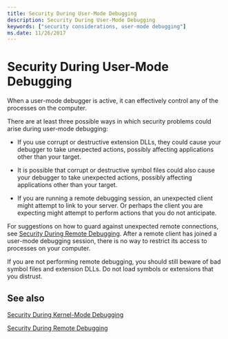 ```yaml
---
title: Security During User-Mode Debugging
description: Security During User-Mode Debugging
keywords: ["security considerations, user-mode debugging"]
ms.date: 11/26/2017
---
```


# Security During User-Mode Debugging

When a user-mode debugger is active, it can effectively control any of the processes on the computer.

There are at least three possible ways in which security problems could arise during user-mode debugging:

-   If you use corrupt or destructive extension DLLs, they could cause your debugger to take unexpected actions, possibly affecting applications other than your target.

-   It is possible that corrupt or destructive symbol files could also cause your debugger to take unexpected actions, possibly affecting applications other than your target.

-   If you are running a remote debugging session, an unexpected client might attempt to link to your server. Or perhaps the client you are expecting might attempt to perform actions that you do not anticipate.

For suggestions on how to guard against unexpected remote connections, see [Security During Remote Debugging](security-during-remote-debugging.md). After a remote client has joined a user-mode debugging session, there is no way to restrict its access to processes on your computer.

If you are not performing remote debugging, you should still beware of bad symbol files and extension DLLs. Do not load symbols or extensions that you distrust.
 
## See also

[Security During Kernel-Mode Debugging](security-during-kernel-mode-debugging.md)

[Security During Remote Debugging](security-during-remote-debugging.md)